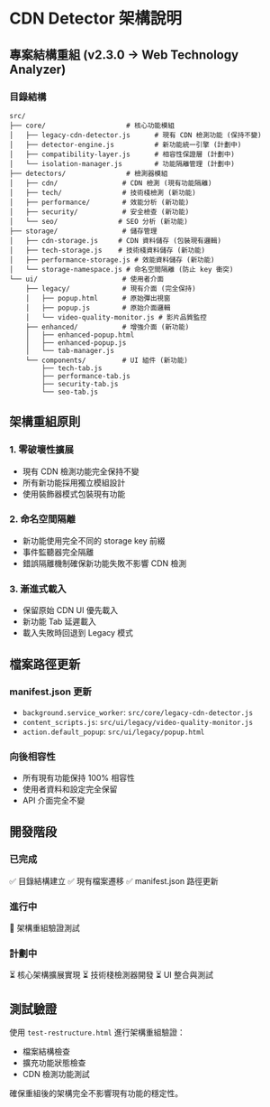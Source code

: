 # CDN Detector 架構說明

## 專案結構重組 (v2.3.0 → Web Technology Analyzer)

### 目錄結構

```
src/
├── core/                    # 核心功能模組
│   ├── legacy-cdn-detector.js      # 現有 CDN 檢測功能 (保持不變)
│   ├── detector-engine.js          # 新功能統一引擎 (計劃中)
│   ├── compatibility-layer.js      # 相容性保證層 (計劃中)
│   └── isolation-manager.js        # 功能隔離管理 (計劃中)
├── detectors/               # 檢測器模組
│   ├── cdn/                # CDN 檢測 (現有功能隔離)
│   ├── tech/               # 技術棧檢測 (新功能)
│   ├── performance/        # 效能分析 (新功能)
│   ├── security/           # 安全檢查 (新功能)
│   └── seo/               # SEO 分析 (新功能)
├── storage/                # 儲存管理
│   ├── cdn-storage.js     # CDN 資料儲存 (包裝現有邏輯)
│   ├── tech-storage.js    # 技術棧資料儲存 (新功能)
│   ├── performance-storage.js # 效能資料儲存 (新功能)
│   └── storage-namespace.js # 命名空間隔離 (防止 key 衝突)
└── ui/                     # 使用者介面
    ├── legacy/             # 現有介面 (完全保持)
    │   ├── popup.html      # 原始彈出視窗
    │   ├── popup.js        # 原始介面邏輯
    │   └── video-quality-monitor.js # 影片品質監控
    ├── enhanced/           # 增強介面 (新功能)
    │   ├── enhanced-popup.html
    │   ├── enhanced-popup.js
    │   └── tab-manager.js
    └── components/         # UI 組件 (新功能)
        ├── tech-tab.js
        ├── performance-tab.js
        ├── security-tab.js
        └── seo-tab.js
```

## 架構重組原則

### 1. 零破壞性擴展
- 現有 CDN 檢測功能完全保持不變
- 所有新功能採用獨立模組設計
- 使用裝飾器模式包裝現有功能

### 2. 命名空間隔離
- 新功能使用完全不同的 storage key 前綴
- 事件監聽器完全隔離
- 錯誤隔離機制確保新功能失敗不影響 CDN 檢測

### 3. 漸進式載入
- 保留原始 CDN UI 優先載入
- 新功能 Tab 延遲載入
- 載入失敗時回退到 Legacy 模式

## 檔案路徑更新

### manifest.json 更新
- `background.service_worker`: `src/core/legacy-cdn-detector.js`
- `content_scripts.js`: `src/ui/legacy/video-quality-monitor.js`
- `action.default_popup`: `src/ui/legacy/popup.html`

### 向後相容性
- 所有現有功能保持 100% 相容性
- 使用者資料和設定完全保留
- API 介面完全不變

## 開發階段

### 已完成
✅ 目錄結構建立
✅ 現有檔案遷移
✅ manifest.json 路徑更新

### 進行中
🔄 架構重組驗證測試

### 計劃中
⏳ 核心架構擴展實現
⏳ 技術棧檢測器開發
⏳ UI 整合與測試

## 測試驗證

使用 `test-restructure.html` 進行架構重組驗證：
- 檔案結構檢查
- 擴充功能狀態檢查  
- CDN 檢測功能測試

確保重組後的架構完全不影響現有功能的穩定性。